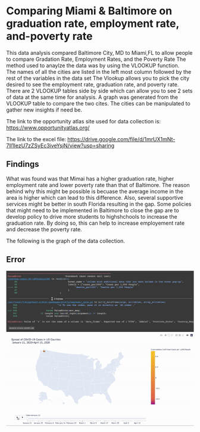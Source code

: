 # Comparing Miami & Baltimore on graduation rate, employment rate, and-poverty rate


This data analysis compared Baltimore City, MD to Miami,FL to allow people to compare Gradation Rate, Employment Rates, and the Poverty Rate
The method used to anaylze the data was by using the VLOOKUP function.  
The names of all the cities are listed in the left most column followed by the rest of the variables in the data set
The Vlookup allows you to pick the city desired to see the employment rate, graduation rate, and poverty rate.
There are 2 VLOOKUP tables side by side which can allow you to see 2 sets of data at the same time for analysis.
A graph was generated from the VLOOKUP table to compare the two cites.
The cities can be manipulated to gather new insights if need be. 

The link to the opportunity atlas site used for data collection is: https://www.opportunityatlas.org/ 

The link to the excel file: https://drive.google.com/file/d/1mrUX1mNt-7lI1IezU7zZSyEc3iveYsjN/view?usp=sharing

## Findings
What was found was that Mimai has a higher graduation rate, higher employment rate and lower poverty rate than that of Baltimore. 
The reason behind why this might be possible is becuase the average income in the area is higher which can lead to this difference. Also, several supportive services might be better in south Florida resulting in the gap. Some policies that might need to be implemented in Baltimore to close the gap are to develop policy to drive more students to highshchools to increase the graduation rate. By doing so, this can help to increase employement rate and decrease the poverty rate.

The following is the graph of the data collection.

## Error
![](compile_error.png)
![](profssor_shimano_map.gif)


